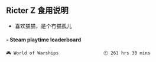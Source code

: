 ## Ricter Z 食用说明
- 喜欢猫猫，是个冇猫孤儿

<!-- steam-box start -->
#### - Steam playtime leaderboard
```text
🎮 World of Warships                 🕘 261 hrs 30 mins
```
<!-- Powered by https://github.com/YouEclipse/steam-box . -->
<!-- steam-box end -->
